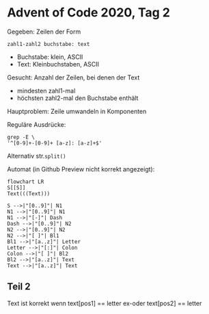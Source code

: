 # Advent of Code 2020, Tag 2

Gegeben: Zeilen der Form

~~~
zahl1-zahl2 buchstabe: text
~~~

- Buchstabe: klein, ASCII
- Text: Kleinbuchstaben, ASCII

Gesucht: Anzahl der Zeilen, bei denen der Text
- mindesten zahl1-mal
- höchsten zahl2-mal
den Buchstabe enthält

Hauptproblem: Zeile umwandeln in Komponenten

Reguläre Ausdrücke:
~~~
grep -E \
'^[0-9]+-[0-9]+ [a-z]: [a-z]+$'
~~~

Alternativ str.`split()`

Automat (in Github Preview nicht korrekt angezeigt):

~~~mermaid
flowchart LR
S[[S]]
Text(((Text)))

S -->|"[0..9]"| N1
N1 -->|"[0..9]"| N1
N1 -->|"[-]"| Dash
Dash -->|"[0..9]"| N2
N2 -->|"[0..9]"| N2
N2 -->|"[ ]"| Bl1
Bl1 -->|"[a..z]"| Letter
Letter -->|"[:]"| Colon
Colon -->|"[ ]"| Bl2
Bl2 -->|"[a..z]"| Text
Text -->|"[a..z]"| Text
~~~


## Teil 2

Text ist korrekt wenn text[pos1] == letter ex-oder text[pos2] == letter
